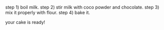 step 1) boil milk.
step 2) stir milk with coco powder and chocolate.
step 3) mix it properly with flour.
step 4) bake it.

your cake is ready!